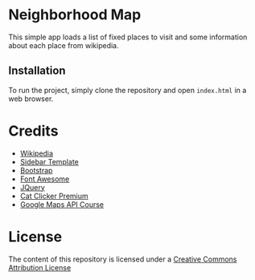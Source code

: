 # Neighborhood Map
This simple app loads a list of fixed places to visit and some information about each place from wikipedia.


## Installation
To run the project, simply clone the repository and open `index.html` in a web browser. 

# Credits
   - [Wikipedia](https://www.mediawiki.org/wiki/API:Main_page)
   - [Sidebar Template](https://github.com/azouaoui-med/pro-sidebar-template)
   - [Bootstrap](https://getbootstrap.com/)
   - [Font Awesome](https://fontawesome.com/)
   - [JQuery](https://jquery.com/)
   - [Cat Clicker Premium](https://github.com/AndrewStarlike/Cat-clicker-premium-pro-with-Knockout)
   - [Google Maps API Course](https://github.com/udacity/ud864)


# License
The content of this repository is licensed under a [Creative Commons Attribution License](https://creativecommons.org/licenses/by/3.0/us/)

